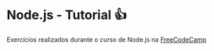 # Node.js - Tutorial :+1:
Exercícios realizados durante o curso de Node.js na [FreeCodeCamp](https://www.youtube.com/watch?v=RLtyhwFtXQA)
